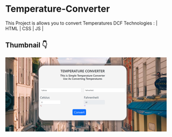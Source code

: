 # Temperature-Converter
This Project is allows you to convert Temperatures DCF Technologies : | HTML | CSS | JS |


## Thumbnail 👇
![](thumb/nature_screen.PNG)
